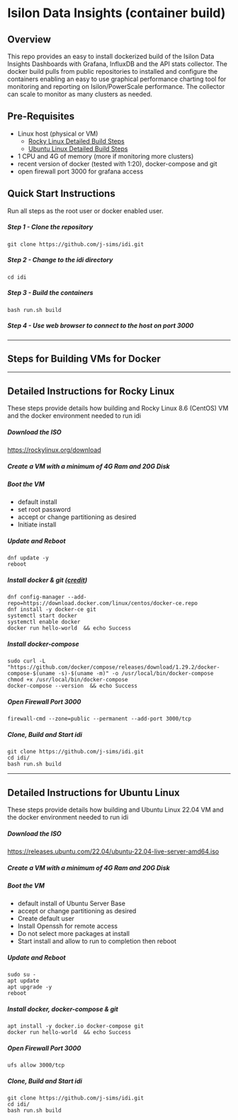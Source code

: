 # Isilon Data Insights (container build)

## Overview

This repo provides an easy to install dockerized build of the Isilon Data Insights Dashboards with Grafana, InfluxDB and the API stats collector. The docker build pulls from public repositories to installed and configure the containers enabling an easy to use graphical performance charting tool for monitoring and reporting on Isilon/PowerScale performance. The collector can scale to monitor as many clusters as needed.

## Pre-Requisites
- Linux host (physical or VM) 
  - [Rocky Linux Detailed Build Steps](https://github.com/j-sims/idi/edit/main/README.md#detailed-instructions-for-rocky-linux)
  - [Ubuntu Linux Detailed Build Steps](https://github.com/j-sims/idi/edit/main/README.md#detailed-instructions-for-ubuntu-linux)
- 1 CPU and 4G of memory (more if monitoring more clusters)
- recent version of docker (tested with 1:20), docker-compose and git
- open firewall port 3000 for grafana access


## Quick Start Instructions
Run all steps as the root user or docker enabled user.

##### Step 1 - Clone the repository
```
git clone https://github.com/j-sims/idi.git
```
##### Step 2 - Change to the idi directory
```
cd idi
```
##### Step 3 - Build the containers
```
bash run.sh build
```
##### Step 4 - Use web browser to connect to the host on port 3000

---
## Steps for Building VMs for Docker
---
## Detailed Instructions for Rocky Linux
These steps provide details how building and Rocky Linux 8.6 (CentOS) VM and the docker environment needed to run idi

##### Download the ISO
https://rockylinux.org/download

##### Create a VM with a minimum of 4G Ram and 20G Disk 

##### Boot the VM
- default install
- set root password
- accept or change partitioning as desired
- Initiate install

##### Update and Reboot
```
dnf update -y
reboot
```
##### Install docker & git ([credit](https://www.linuxtechi.com/install-docker-and-docker-compose-rocky-linux/))
```
dnf config-manager --add-repo=https://download.docker.com/linux/centos/docker-ce.repo
dnf install -y docker-ce git
systemctl start docker
systemctl enable docker
docker run hello-world  && echo Success
```

##### Install docker-compose
```
sudo curl -L "https://github.com/docker/compose/releases/download/1.29.2/docker-compose-$(uname -s)-$(uname -m)" -o /usr/local/bin/docker-compose
chmod +x /usr/local/bin/docker-compose
docker-compose --version  && echo Success
```

##### Open Firewall Port 3000
```
firewall-cmd --zone=public --permanent --add-port 3000/tcp
```

##### Clone, Build and Start idi
```
git clone https://github.com/j-sims/idi.git
cd idi/
bash run.sh build
```

---
## Detailed Instructions for Ubuntu Linux
These steps provide details how building and Ubuntu Linux 22.04 VM and the docker environment needed to run idi

##### Download the ISO
https://releases.ubuntu.com/22.04/ubuntu-22.04-live-server-amd64.iso

##### Create a VM with a minimum of 4G Ram and 20G Disk 

##### Boot the VM
- default install of Ubuntu Server Base
- accept or change partitioning as desired
- Create default user
- Install Openssh for remote access
- Do not select more packages at install
- Start install and allow to run to completion then reboot


##### Update and Reboot
```
sudo su -
apt update
apt upgrade -y
reboot
```
##### Install docker, docker-compose & git
```
apt install -y docker.io docker-compose git
docker run hello-world  && echo Success
```

##### Open Firewall Port 3000
```
ufs allow 3000/tcp
```

##### Clone, Build and Start idi
```
git clone https://github.com/j-sims/idi.git
cd idi/
bash run.sh build
```

